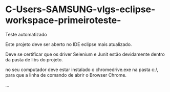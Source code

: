 # C-Users-SAMSUNG-vlgs-eclipse-workspace-primeiroteste-
Teste automatizado

Este projeto deve ser aberto no IDE eclipse mais atualizado.

Deve se certificar que os driver Selenium e Junit estão devidamente dentro da pasta de libs do projeto.

no seu computador deve estar instalado o chromedrive.exe na pasta c:/, 
para que a linha de comando de abrir o Browser Chrome.

...
